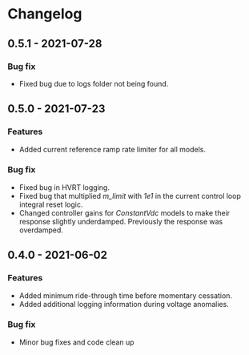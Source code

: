 # Changelog

## 0.5.1 - 2021-07-28

### Bug fix

-   Fixed bug due to logs folder not being found.

## 0.5.0 - 2021-07-23

### Features

-   Added current reference ramp rate limiter for all models.

### Bug fix

-   Fixed bug in HVRT logging.
-   Fixed bug that multiplied *m_limit* with *1e1* in the current control loop integral reset logic.
-   Changed controller gains for *ConstantVdc* models to make their response slightly underdamped. Previously the response was overdamped.

## 0.4.0 - 2021-06-02

### Features

-   Added minimum ride-through time before momentary cessation.
-   Added additional logging information during voltage anomalies.

### Bug fix

-   Minor bug fixes and code clean up
